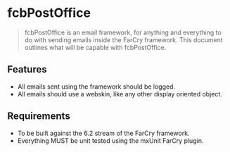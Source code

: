fcbPostOffice
=============

> fcbPostOffice is an email framework, for anything and everything to do with sending emails inside the FarCry framework. This document outlines what will be capable with fcbPostOffice.

Features
--------

* All emails sent using the framework should be logged.
* All emails should use a webskin, like any other display oriented object.

Requirements
------------

* To be built against the 6.2 stream of the FarCry framework.
* Everything MUST be unit tested using the mxUnit FarCry plugin.